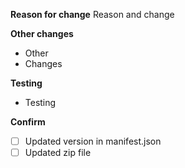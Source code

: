 **Reason for change**
Reason and change

**Other changes**
- Other 
- Changes

**Testing**
- Testing

**Confirm**
- [ ] Updated version in manifest.json
- [ ] Updated zip file
